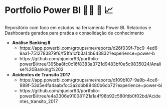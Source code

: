 <h1>Portfolio Power BI 👨‍💼 📖 📈</h1>
<p>Repositório com foco em estudos na ferramenta Power BI. Relatorios e Dashboards gerados para pratica e consolidação de conhecimento</p>

<ul>
  <li><b>Análise Banking II </b>  
    <ul>
      <li>https://app.powerbi.com/groups/me/reports/d26f039f-7bc9-4ed6-9aa1-7512783879f6/f51fa1cfb3a14b643832?experience=power-b</li>
      <li>https://github.com/njunior93/portfolio-powerBi/tree/395ba8fc0c16f8383a3721d9483bf0e5c9835024/Analise%20Banking%202</li>
    </ul>
  </li>
  <li><b>Acidentes de Transito 2017 </b>  
    <ul>
      <li>https://app.powerbi.com/groups/me/reports/d109b107-9a9b-4ce6-988f-53d5e4fa4aab/fcc3a2dbb89480b6cb72?experience=power-bi</li>
      <li>https://github.com/njunior93/portfolio-powerBi/tree/e4a3306e910081121a1a4f98b92c580fdb0f02bd/Acidentes_transito_2017</li>
    </ul>
  </li>
</ul>
